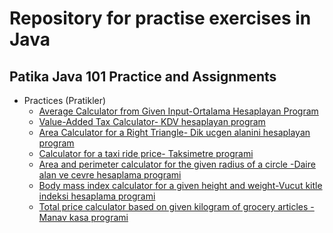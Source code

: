 # Repository for practise exercises in Java

## Patika Java 101 Practice and Assignments

<ul>
  
  <li>Practices (Pratikler)
    <ul>
      <li> <a href="https://github.com/YagmurGULEC/JavaPatikaPrinceton/blob/main/Java101Patika/AverageCalculator.java">Average Calculator from Given Input-Ortalama Hesaplayan Program</a> </li>
      <li> <a href="https://github.com/YagmurGULEC/JavaPatikaPrinceton/blob/main/Java101Patika/TaxCalculator.java">Value-Added Tax Calculator- KDV hesaplayan program</a> </li>
       <li> <a href="https://github.com/YagmurGULEC/JavaPatikaPrinceton/blob/main/Java101Patika/AreaCalculator.java">Area Calculator for a Right Triangle- Dik ucgen alanini hesaplayan program</a> </li>
       <li> <a href="https://github.com/YagmurGULEC/JavaPatikaPrinceton/blob/main/Java101Patika/TaximeterCalculator.java">Calculator for a taxi ride price- Taksimetre programi</a> </li>
       <li> <a href="https://github.com/YagmurGULEC/JavaPatikaPrinceton/blob/main/Java101Patika/CircleAreaPerimeterCalculator.java"> Area and perimeter calculator for  the given radius of a circle -Daire alan ve cevre hesaplama programi</a> </li>
      <li> <a href="https://github.com/YagmurGULEC/JavaPatikaPrinceton/blob/main/Java101Patika/BodyMassIndexCalculator.java"> Body mass index calculator for a given height and weight-Vucut kitle indeksi hesaplama programi</a> </li>
      <li> <a href="https://github.com/YagmurGULEC/JavaPatikaPrinceton/blob/main/Java101Patika/CashierCalculator.java"> Total price calculator based on given kilogram of grocery articles -Manav kasa programi</a> </li>
    </ul>
  </li>
</ul>